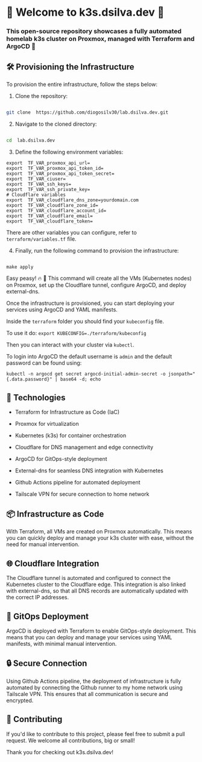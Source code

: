 
# 👋 Welcome to k3s.dsilva.dev :test_tube:

  

### This open-source repository showcases a fully automated homelab k3s cluster on Proxmox, managed with Terraform and ArgoCD :rocket: 

  

## 🛠️ Provisioning the Infrastructure

To provision the entire infrastructure, follow the steps below:

  

1. Clone the repository:

```bash

git clone  https://github.com/diogosilv30/lab.dsilva.dev.git

```

  

2. Navigate to the cloned directory:

```bash

cd  lab.dsilva.dev

```

3. Define the following environment variables:
```shell
export  TF_VAR_proxmox_api_url=
export  TF_VAR_proxmox_api_token_id=
export  TF_VAR_proxmox_api_token_secret=
export  TF_VAR_ciuser=
export  TF_VAR_ssh_keys=
export  TF_VAR_ssh_private_key=
# Cloudflare variables
export  TF_VAR_cloudflare_dns_zone=yourdomain.com
export  TF_VAR_cloudflare_zone_id=
export  TF_VAR_cloudflare_account_id=
export  TF_VAR_cloudflare_email=
export  TF_VAR_cloudflare_token=

```
There are other variables you can configure, refer to `terraform/variables.tf` file.
  

4. Finally, run the following command to provision the infrastructure:

```shell

make apply

```

Easy peasy! :fire: :rocket: This command will create all the VMs (Kubernetes nodes) on Proxmox, set up the Cloudflare tunnel, configure ArgoCD, and deploy external-dns.

Once the infrastructure is provisioned, you can start deploying your services using ArgoCD and YAML manifests.

Inside the `terraform` folder you should find your `kubeconfig` file.

To use it do: `export KUBECONFIG=./terraform/kubeconfig`

Then you can interact with your cluster via `kubectl`.

To login into ArgoCD the default username is `admin` and the default password can be found using: 

`kubectl -n argocd get secret argocd-initial-admin-secret -o jsonpath="{.data.password}" | base64 -d; echo`

  

## 🚀 Technologies

  

- Terraform for Infrastructure as Code (IaC)

- Proxmox for virtualization

- Kubernetes (k3s) for container orchestration

- Cloudflare for DNS management and edge connectivity

- ArgoCD for GitOps-style deployment

- External-dns for seamless DNS integration with Kubernetes

- Github Actions pipeline for automated deployment

- Tailscale VPN for secure connection to home network

  

## 📦 Infrastructure as Code

With Terraform, all VMs are created on Proxmox automatically. This means you can quickly deploy and manage your k3s cluster with ease, without the need for manual intervention.

  

## 🌐 Cloudflare Integration

The Cloudflare tunnel is automated and configured to connect the Kubernetes cluster to the Cloudflare edge. This integration is also linked with external-dns, so that all DNS records are automatically updated with the correct IP addresses.

  

## 🚀 GitOps Deployment

ArgoCD is deployed with Terraform to enable GitOps-style deployment. This means that you can deploy and manage your services using YAML manifests, with minimal manual intervention.

  

## 🔒 Secure Connection

Using Github Actions pipeline, the deployment of infrastructure is fully automated by connecting the Github runner to my home network using Tailscale VPN. This ensures that all communication is secure and encrypted.

  

## 🙌 Contributing

If you'd like to contribute to this project, please feel free to submit a pull request. We welcome all contributions, big or small!

  

Thank you for checking out k3s.dsilva.dev!